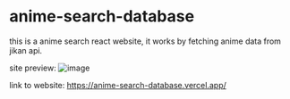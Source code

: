 # anime-search-database
this is a anime search react website, it works by fetching anime data from jikan api.

site preview: ![image](https://github.com/yulin2703/anime-search-database/assets/118993869/ac4e917a-5d13-47a6-ab6f-398aad61be04)

link to website: https://anime-search-database.vercel.app/
